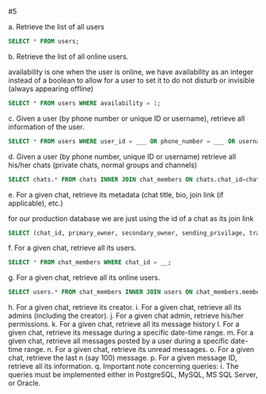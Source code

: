 #5

a. Retrieve the list of all users

```sql
SELECT * FROM users;
```

b. Retrieve the list of all online users.

availability is one when the user is online, we have availability as an integer instead of a boolean to allow for a user to set it to do not disturb or invisible (always appearing offline)

```sql
SELECT * FROM users WHERE availability = 1;
```

c. Given a user (by phone number or unique ID or username), retrieve all information of the user.

```sql
SELECT * FROM users WHERE user_id = ___ OR phone_number = ___ OR username = ___;
```

d. Given a user (by phone number, unique ID or username) retrieve all his/her chats (private chats, normal groups and channels)

```sql
SELECT chats.* FROM chats INNER JOIN chat_members ON chats.chat_id=chat_members.chat_id AND chat_members.member_id = __;
```

e. For a given chat, retrieve its metadata (chat title, bio, join link (if applicable), etc.)

for our production database we are just using the id of a chat as its join link

```sql
SELECT (chat_id, primary_owner, secondary_owner, sending_privilage, track_views, max_members, chat_name) FROM chats where chat_id = __;
```

f. For a given chat, retrieve all its users.

```sql
SELECT * FROM chat_members WHERE chat_id = __;
```

g. For a given chat, retrieve all its online users.

```sql
SELECT users.* FROM chat_members INNER JOIN users ON chat_members.member_id = users.user_id WHERE chat_members.chat_id = __ AND users.availability = 1;
```

h. For a given chat, retrieve its creator.
i. For a given chat, retrieve all its admins (including the creator).
j. For a given chat admin, retrieve his/her permissions.
k. For a given chat, retrieve all its message history
l. For a given chat, retrieve its message during a specific date-time
range.
m. For a given chat, retrieve all messages posted by a user during a
specific date-time range.
n. For a given chat, retrieve its unread messages.
o. For a given chat, retrieve the last n (say 100) message.
p. For a given message ID, retrieve all its information.
q. Important note concerning queries:
i. The queries must be implemented either in PostgreSQL,
MySQL, MS SQL Server, or Oracle.
